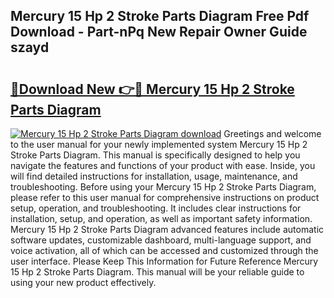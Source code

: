 ## Mercury 15 Hp 2 Stroke Parts Diagram Free Pdf Download - Part-nPq New Repair Owner Guide szayd

# <h2><a href="http://dfpkf4c.blite.top/?on=Mercury+15+Hp+2+Stroke+Parts+Diagram">🔗Download New 👉🔴 Mercury 15 Hp 2 Stroke Parts Diagram</a></h2>

[![Mercury 15 Hp 2 Stroke Parts Diagram download](https://i.imgur.com/lujVjoI.png)](http://dfpkf4c.blite.top/?on=Mercury+15+Hp+2+Stroke+Parts+Diagram)
Greetings and welcome to the user manual for your newly implemented system Mercury 15 Hp 2 Stroke Parts Diagram. This manual is specifically designed to help you navigate the features and functions of your product with ease. Inside, you will find detailed instructions for installation, usage, maintenance, and troubleshooting. Before using your Mercury 15 Hp 2 Stroke Parts Diagram, please refer to this user manual for comprehensive instructions on product setup, operation, and troubleshooting. It includes clear instructions for installation, setup, and operation, as well as important safety information. Mercury 15 Hp 2 Stroke Parts Diagram advanced features include automatic software updates, customizable dashboard, multi-language support, and voice activation, all of which can be accessed and customized through the user interface. Please Keep This Information for Future Reference Mercury 15 Hp 2 Stroke Parts Diagram. This manual will be your reliable guide to using your new product effectively.
